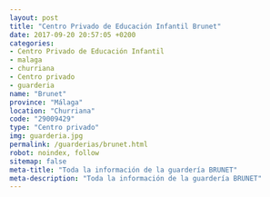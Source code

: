 ```yaml
---
layout: post
title: "Centro Privado de Educación Infantil Brunet"
date: 2017-09-20 20:57:05 +0200
categories:
- Centro Privado de Educación Infantil
- malaga
- churriana
- Centro privado
- guarderia
name: "Brunet"
province: "Málaga"
location: "Churriana"
code: "29009429"
type: "Centro privado"
img: guarderia.jpg
permalink: /guarderias/brunet.html
robot: noindex, follow
sitemap: false
meta-title: "Toda la información de la guardería BRUNET"
meta-description: "Toda la información de la guardería BRUNET"
---
```

